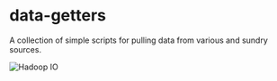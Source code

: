 # data-getters
A collection of simple scripts for pulling data from various and sundry sources.

![Hadoop IO](https://github.com/arnold-jr/bigdata-vandy/data-getters/master/images/hadoop_s3.png)
